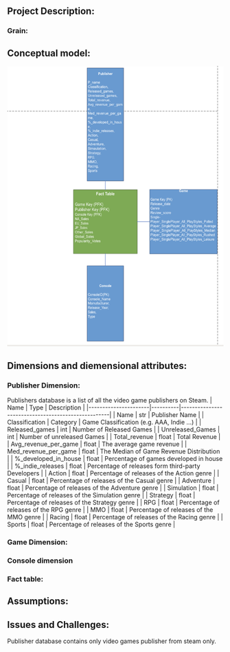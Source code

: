 ## Project Description:
### Grain:
## Conceptual model:
![updated-model](../img/model.png)

## Dimensions and diemensional attributes:
### Publisher Dimension:
Publishers database is a list of all the video game publishers on Steam.
| Name                 | Type     | Description                                        |
|----------------------|----------|----------------------------------------------------|
| Name                 | str      | Publisher Name                                     |
| Classification       | Category | Game Classification (e.g. AAA, Indie ...)          |
| Released_games       | int      | Number of Released Games                           |
| Unreleased_Games     | int      | Number of unreleased Games                         |
| Total_revenue        | float    | Total Revenue                                      |
| Avg_revenue_per_game | float    | The average game revenue                           |
| Med_revenue_per_game | float    | The Median of Game Revenue Distribution            |
| %_developed_in_house | float    | Percentage of games developed in house             |
| %_indie_releases     | float    | Percentage of releases form third-party Developers |
| Action               | float    | Percentage of releases of the Action genre         |
| Casual               | float    | Percentage of releases of the Casual genre         |
| Adventure            | float    | Percentage of releases of the Adventure genre      |
| Simulation          | float    | Percentage of releases of the Simulation genre     |
| Strategy             | float    | Percentage of releases of the Strategy genre       |
| RPG                  | float    | Percentage of releases of the RPG genre            |
| MMO                  | float    | Percentage of releases of the MMO genre            |
| Racing               | float    | Percentage of releases of the Racing genre         |
| Sports               | float    | Percentage of releases of the Sports genre         |
### Game Dimension:
### Console dimension
### Fact table:

## Assumptions:

## Issues and Challenges:
Publisher database contains only video games publisher from steam only.
